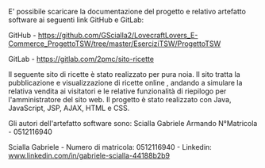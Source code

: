 E' possibile scaricare la documentazione del progetto e relativo artefatto software ai seguenti link GitHub e GitLab:

GitHub - https://github.com/GScialla2/LovecraftLovers_E-Commerce_ProgettoTSW/tree/master/EserciziTSW/ProgettoTSW

GitLab - https://gitlab.com/2pmc/sito-ricette

Il seguente sito di ricette è stato realizzato per pura noia.
Il sito tratta la pubblicazione e visualizzazione di ricette online , andando a simulare la relativa vendita ai visitatori e le relative funzionalità di riepilogo per l'amministratore del sito web. 
Il progetto è stato realizzato con Java, JavaScript, JSP, AJAX, HTML e CSS.


Gli autori dell'artefatto software sono: Scialla Gabriele Armando N°Matricola - 0512116940

Scialla Gabriele - Numero di matricola: 0512116940 - Linkedin: www.linkedin.com/in/gabriele-scialla-44188b2b9